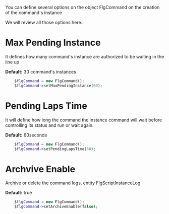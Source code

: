 You can define several options on the object FlgCommand on the creation of the command's instance

We will review all those options here.

Max Pending Instance
=======

It defines how many command's instance are authorized to be waiting in the line up

**Default:** 30 command's instances

```php
    $flgCommand = new FlgCommand();
    $flgCommand->setMaxPendingInstance(60);
```


Pending Laps Time
=======

It will define how long the command the instance command will wait before controlling its status
and run or wait again.

**Default:** 60seconds

```php
    $flgCommand = new FlgCommand();
    $flgCommand->setPendingLapsTime(60);
```

Archvive Enable
========

Archive or delete the command logs, entity FlgScriptInstanceLog

**Default:** true

```php
    $flgCommand = new FlgCommand();
    $flgCommand->setArchiveEnable(false);
```